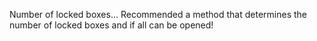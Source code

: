 Number of locked boxes... Recommended a method that determines the number of locked boxes and if all can be opened!